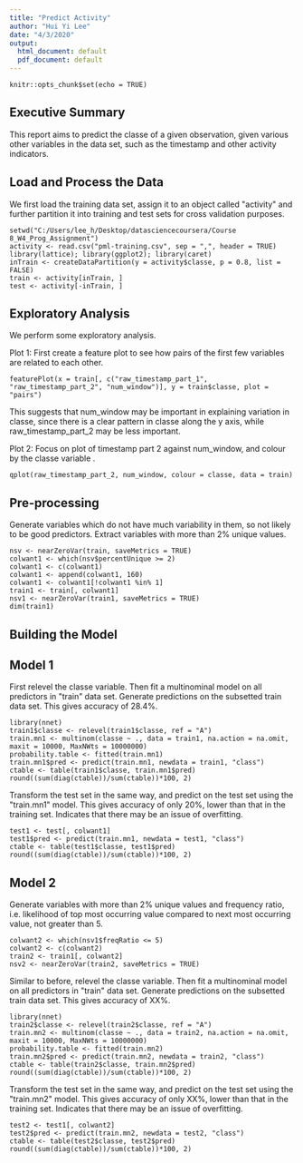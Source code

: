 ```yaml
---
title: "Predict Activity"
author: "Hui Yi Lee"
date: "4/3/2020"
output:
  html_document: default
  pdf_document: default
---
```


```{r setup, include=FALSE}
knitr::opts_chunk$set(echo = TRUE)
```

## Executive Summary

This report aims to predict the classe of a given observation, given various other variables in the data set, such as the timestamp and other activity indicators.  

## Load and Process the Data

We first load the training data set, assign it to an object called "activity" and further partition it into training and test sets for cross validation purposes.

```{r}
setwd("C:/Users/lee_h/Desktop/datasciencecoursera/Course 8_W4_Prog_Assignment")
activity <- read.csv("pml-training.csv", sep = ",", header = TRUE)
library(lattice); library(ggplot2); library(caret)
inTrain <- createDataPartition(y = activity$classe, p = 0.8, list = FALSE)
train <- activity[inTrain, ]
test <- activity[-inTrain, ]
```

## Exploratory Analysis

We perform some exploratory analysis. 

Plot 1:  First create a feature plot to see how pairs of the first few variables are related to each other.

```{r}
featurePlot(x = train[, c("raw_timestamp_part_1", "raw_timestamp_part_2", "num_window")], y = train$classe, plot = "pairs")
```

This suggests that num_window may be important in explaining variation in classe, since there is a clear pattern in classe along the y axis, while raw_timestamp_part_2 may be less important.

Plot 2:  Focus on plot of timestamp part 2 against num_window, and colour by the classe variable .

```{r}
qplot(raw_timestamp_part_2, num_window, colour = classe, data = train)
```

## Pre-processing

Generate variables which do not have much variability in them, so not likely to be good predictors. Extract variables with more than 2% unique values. 

```{r}
nsv <- nearZeroVar(train, saveMetrics = TRUE)
colwant1 <- which(nsv$percentUnique >= 2)
colwant1 <- c(colwant1)
colwant1 <- append(colwant1, 160)
colwant1 <- colwant1[!colwant1 %in% 1]
train1 <- train[, colwant1]
nsv1 <- nearZeroVar(train1, saveMetrics = TRUE)
dim(train1)
```

## Building the Model 

## Model 1

First relevel the classe variable. Then fit a multinominal model on all predictors in "train" data set. Generate predictions on the subsetted train data set. This gives accuracy of 28.4%.

```{r}
library(nnet)
train1$classe <- relevel(train1$classe, ref = "A")
train.mn1 <- multinom(classe ~ ., data = train1, na.action = na.omit, maxit = 10000, MaxNWts = 10000000)
probability.table <- fitted(train.mn1)
train.mn1$pred <- predict(train.mn1, newdata = train1, "class")
ctable <- table(train1$classe, train.mn1$pred)
round((sum(diag(ctable))/sum(ctable))*100, 2)
```

Transform the test set in the same way, and predict on the test set using the "train.mn1" model. This gives accuracy of only 20%, lower than that in the training set. Indicates that there may be an issue of overfitting.

```{r}
test1 <- test[, colwant1]
test1$pred <- predict(train.mn1, newdata = test1, "class")
ctable <- table(test1$classe, test1$pred)
round((sum(diag(ctable))/sum(ctable))*100, 2)
```

## Model 2

Generate variables with more than 2% unique values and frequency ratio, i.e. likelihood of top most occurring value compared to next most occurring value, not greater than 5.

```{r}
colwant2 <- which(nsv1$freqRatio <= 5)
colwant2 <- c(colwant2)
train2 <- train1[, colwant2]
nsv2 <- nearZeroVar(train2, saveMetrics = TRUE)
```

Similar to before, relevel the classe variable. Then fit a multinominal model on all predictors in "train" data set. Generate predictions on the subsetted train data set. This gives accuracy of XX%.

```{r}
library(nnet)
train2$classe <- relevel(train2$classe, ref = "A")
train.mn2 <- multinom(classe ~ ., data = train2, na.action = na.omit, maxit = 10000, MaxNWts = 10000000) 
probability.table <- fitted(train.mn2)
train.mn2$pred <- predict(train.mn2, newdata = train2, "class")
ctable <- table(train2$classe, train.mn2$pred)
round((sum(diag(ctable))/sum(ctable))*100, 2)
```

Transform the test set in the same way, and predict on the test set using the "train.mn2" model. This gives accuracy of only XX%, lower than that in the training set. Indicates that there may be an issue of overfitting.

```{r}
test2 <- test1[, colwant2]
test2$pred <- predict(train.mn2, newdata = test2, "class")
ctable <- table(test2$classe, test2$pred)
round((sum(diag(ctable))/sum(ctable))*100, 2)
```
